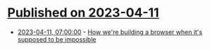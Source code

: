 # [Published on 2023-04-11](index.md)

* [2023-04-11, 07:00:00](https://lobste.rs/s/o7czjc/how_we_re_building_browser_when_it_s) - [How we're building a browser when it's supposed to be impossible](https://awesomekling.substack.com/p/how-were-building-a-browser-when)

